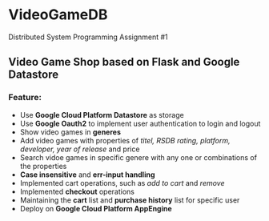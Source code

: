 # VideoGameDB

Distributed System Programming Assignment #1

## Video Game Shop based on Flask and Google Datastore

### Feature:
- Use **Google Cloud Platform Datastore** as storage
- Use **Google Oauth2** to implement user authentication to login and logout
- Show video games in **generes**
- Add video games with properties of *titel, RSDB rating, platform, developer, year of release* and price
- Search vidoe games in specific genere with any one or combinations of the properties
- **Case insensitive** and **err-input handling**
- Implemented cart operations, such as *add to cart* and *remove*
- Implemented **checkout** operations
- Maintaining the **cart** list and **purchase history** list for specific user
- Deploy on **Google Cloud Platform AppEngine**
